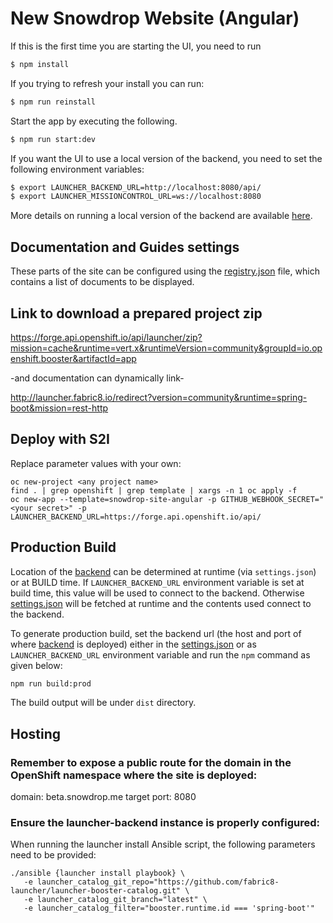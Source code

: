 New Snowdrop Website (Angular)
==============================

If this is the first time you are starting the UI, you need to run

```bash
$ npm install
```

If you trying to refresh your install you can run:

```bash
$ npm run reinstall
```

Start the app by executing the following.

```bash
$ npm run start:dev
```

If you want the UI to use a local version of the backend, you need to set the following environment variables:

```bash   
$ export LAUNCHER_BACKEND_URL=http://localhost:8080/api/
$ export LAUNCHER_MISSIONCONTROL_URL=ws://localhost:8080
```

More details on running a local version of the backend are available [here][2].

## Documentation and Guides settings

These parts of the site can be configured using the [registry.json][3] file, which contains a list of documents to be displayed.

## Link to download a prepared project zip

https://forge.api.openshift.io/api/launcher/zip?mission=cache&runtime=vert.x&runtimeVersion=community&groupId=io.openshift.booster&artifactId=app

-and documentation can dynamically link-

http://launcher.fabric8.io/redirect?version=community&runtime=spring-boot&mission=rest-http

## Deploy with S2I

Replace parameter values with your own:

```
oc new-project <any project name>
find . | grep openshift | grep template | xargs -n 1 oc apply -f
oc new-app --template=snowdrop-site-angular -p GITHUB_WEBHOOK_SECRET="<your secret>" -p LAUNCHER_BACKEND_URL=https://forge.api.openshift.io/api/
```

## Production Build

Location of the [backend][2] can be determined at runtime (via `settings.json`) or at BUILD time.
If `LAUNCHER_BACKEND_URL` environment variable is set at build time, this value will be used to connect to the backend.
Otherwise [settings.json][1] will be fetched at runtime and the contents used connect to the backend.

To generate production build, set the backend url (the host and port of where
[backend][2] is deployed) either in the [settings.json][1] or as `LAUNCHER_BACKEND_URL` environment variable
and run the `npm` command as given below:

```bash
npm run build:prod
```

The build output will be under `dist` directory.

[1]: https://github.com/snowdrop/snowdrop-site-angular/blob/master/src/assets/settings.json
[2]: https://github.com/fabric8-launcher/launcher-backend
[3]: https://github.com/snowdrop/snowdrop-site-angular/blob/master/src/assets/registry.json

## Hosting

### Remember to expose a public route for the domain in the OpenShift namespace where the site is deployed:

domain: beta.snowdrop.me
target port: 8080

### Ensure the launcher-backend instance is properly configured:

When running the launcher install Ansible script, the following parameters need to be provided:

```
./ansible {launcher install playbook} \
   -e launcher_catalog_git_repo="https://github.com/fabric8-launcher/launcher-booster-catalog.git" \
   -e launcher_catalog_git_branch="latest" \
   -e launcher_catalog_filter="booster.runtime.id === 'spring-boot'"
```
